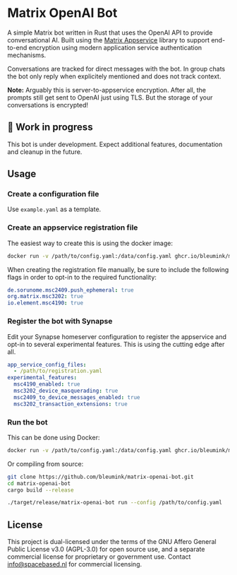 # Matrix OpenAI Bot
A simple Matrix bot written in Rust that uses the OpenAI API to provide conversational AI.
Built using the [Matrix Appservice](https://github.com/bleumink/matrix-appservice) library to support end-to-end encryption using modern application service authentication mechanisms.

Conversations are tracked for direct messages with the bot. In group chats the bot only reply when explicitely mentioned and does not track context.

**Note:** Arguably this is server-to-appservice encryption. After all, the prompts still get sent to OpenAI just using TLS. But the storage of your conversations is encrypted!

## :construction: Work in progress
This bot is under development. Expect additional features, documentation and cleanup in the future.

## Usage
### Create a configuration file
Use ```example.yaml``` as a template.
### Create an appservice registration file
The easiest way to create this is using the docker image:
```bash
docker run -v /path/to/config.yaml:/data/config.yaml ghcr.io/bleumink/matrix-openai-bot:latest generate
```

When creating the registration file manually, be sure to include the following flags in order to opt-in to the required functionality:
```yaml
de.sorunome.msc2409.push_ephemeral: true
org.matrix.msc3202: true
io.element.msc4190: true
```

### Register the bot with Synapse
Edit your Synapse homeserver configuration to register the appservice and opt-in to several experimental features. This is using the cutting edge after all.
```yaml
app_service_config_files:
  - /path/to/registration.yaml
experimental_features:
  msc4190_enabled: true
  msc3202_device_masquerading: true
  msc2409_to_device_messages_enabled: true
  msc3202_transaction_extensions: true
```

### Run the bot
This can be done using Docker:
```bash
docker run -v /path/to/config.yaml:/data/config.yaml ghcr.io/bleumink/matrix-openai-bot:latest
```

Or compiling from source:
```bash
git clone https://github.com/bleumink/matrix-openai-bot.git
cd matrix-openai-bot
cargo build --release

./target/release/matrix-openai-bot run --config /path/to/config.yaml
```

## License
This project is dual-licensed under the terms of the GNU Affero General Public License v3.0 (AGPL-3.0) for open source use, and a separate commercial license for proprietary or government use. Contact info@spacebased.nl for commercial licensing.